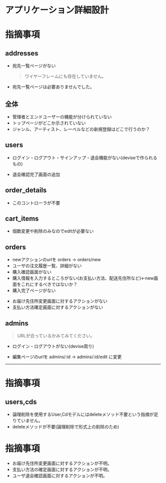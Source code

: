# アプリケーション詳細設計

# 指摘事項
## addresses
- 宛先一覧ページがない
    > ワイヤーフレームにも存在していません。
- 宛先一覧ページは必要ありませんでした。
    
## 全体
- 管理者とエンドユーザーの機能が分けられていない
- トップページがどこか示されていない
- ジャンル、アーティスト、レーベルなどの新規登録はどこで行うのか？
## users
- ログイン・ログアウト・サインアップ・退会機能がない(deviseで作られるもの)
<!-- 追記 -->
- 退会確認完了画面の追加
## order_details
- このコントローラが不要
## cart_items
- 個数変更や削除のみなのでeditが必要ない
## orders
- newアクションのurlを orders → orders/new
- ユーザの注文履歴一覧、詳細がない
- 購入確認画面がない
- 購入情報を入力するところがない(お支払い方法、配送先住所など)←new画面をこれにするべきではないか？
- 購入完了ページがない
<!-- 追記 -->
- お届け先住所変更画面に対するアクションがない
- 支払い方法確定画面に対するアクションがない
## admins
> URLが合っているかみてみてください。
- ログイン・ログアウトがない(devise周り)
<!-- 追記 -->
- 編集ページのurlを admins/:id → admins/:id/edit に変更

---

# 指摘事項

## users,cds
- 論理削除を使用するUser,Cdモデルにはdeleteメソッド不要という指摘が足りていません。
- deleteメソッドが不要(論理削除で形式上の削除のため)

# 指摘事項
- お届け先住所変更画面に対するアクションが不明。
- 支払い方法の確定画面に対するアクションが不明。
- ユーザ退会確認画面に対するアクションが不明。
